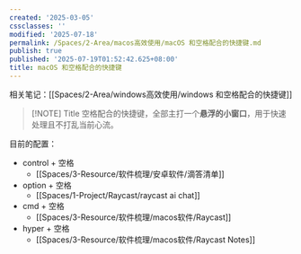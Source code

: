 ```yaml
---
created: '2025-03-05'
cssclasses: ''
modified: '2025-07-18'
permalink: /Spaces/2-Area/macos高效使用/macOS 和空格配合的快捷键.md
publish: true
published: '2025-07-19T01:52:42.625+08:00'
title: macOS 和空格配合的快捷键
---
```

相关笔记：[[Spaces/2-Area/windows高效使用/windows 和空格配合的快捷键]]

> [!NOTE] Title
> 空格配合的快捷键，全部主打一个**悬浮的小窗口**，用于快速处理且不打乱当前心流。

目前的配置：

- control + 空格
	- [[Spaces/3-Resource/软件梳理/安卓软件/滴答清单]]
- option + 空格
	- [[Spaces/1-Project/Raycast/raycast ai chat]]
- cmd + 空格
	- [[Spaces/3-Resource/软件梳理/macos软件/Raycast]]
- hyper + 空格
	- [[Spaces/3-Resource/软件梳理/macos软件/Raycast Notes]]

